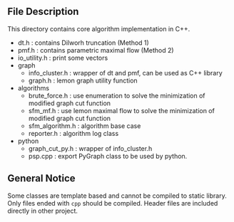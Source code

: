 ## File Description
This directory contains core algorithm implementation in C++.

* dt.h : contains Dilworh truncation (Method 1)
* pmf.h : contains parametric maximal flow (Method 2)
* io_utility.h : print some vectors
* graph
    * info_cluster.h : wrapper of dt and pmf, can be used as C++ library
    * graph.h : lemon graph utility function
* algorithms
    * brute_force.h : use enumeration to solve the minimization of modified graph cut function
    * sfm_mf.h : use lemon maximal flow to solve the minimization of modified graph cut function
    * sfm_algorithm.h : algorithm base case
    * reporter.h : algorithm log class
* python
    * graph_cut_py.h : wrapper of info_cluster.h
    * psp.cpp : export PyGraph class to be used by python.

## General Notice
Some classes are template based and cannot be compiled to static library. Only files ended with `cpp` should be compiled. Header files
are included directly in other project.